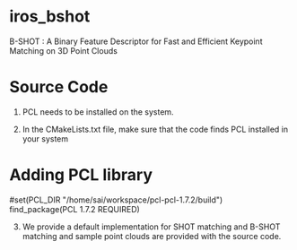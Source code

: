# iros_bshot

B-SHOT : A Binary Feature Descriptor for Fast and Efficient Keypoint Matching on 3D Point Clouds

# Source Code

1. PCL needs to be installed on the system.

2. In the CMakeLists.txt file, make sure that the code finds PCL installed in your system
# Adding PCL library
#set(PCL_DIR "/home/sai/workspace/pcl-pcl-1.7.2/build")
find_package(PCL 1.7.2 REQUIRED)

3. We provide a default implementation for SHOT matching and B-SHOT matching and sample point clouds are provided with the source code.


